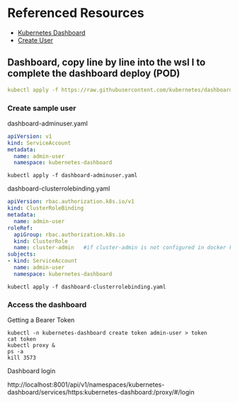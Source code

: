 # Referenced Resources

- [Kubernetes Dashboard](https://github.com/kubernetes/dashboard)
- [Create User](https://github.com/kubernetes/dashboard/blob/master/docs/user/access-control/creating-sample-user.md)

## Dashboard, copy line by line into the wsl l to complete the dashboard deploy (POD)

```yaml
kubectl apply -f https://raw.githubusercontent.com/kubernetes/dashboard/v2.7.0/aio/deploy/recommended.yaml  #Create namespace kubernetes-dashboard
```
### Create sample user

dashboard-adminuser.yaml

```yaml
apiVersion: v1
kind: ServiceAccount
metadata:
  name: admin-user
  namespace: kubernetes-dashboard
```

```shell
kubectl apply -f dashboard-adminuser.yaml
```

dashboard-clusterrolebinding.yaml

```yaml
apiVersion: rbac.authorization.k8s.io/v1
kind: ClusterRoleBinding
metadata:
  name: admin-user
roleRef:
  apiGroup: rbac.authorization.k8s.io
  kind: ClusterRole
  name: cluster-admin   #if cluster-admin is not configured in docker k8,use view role instead
subjects:
- kind: ServiceAccount
  name: admin-user
  namespace: kubernetes-dashboard
```

```shell
kubectl apply -f dashboard-clusterrolebinding.yaml
```

### Access the dashboard

Getting a Bearer Token

```
kubectl -n kubernetes-dashboard create token admin-user > token
cat token
kubectl proxy &
ps -a 
kill 3573
```

Dashboard login

http://localhost:8001/api/v1/namespaces/kubernetes-dashboard/services/https:kubernetes-dashboard:/proxy/#/login
